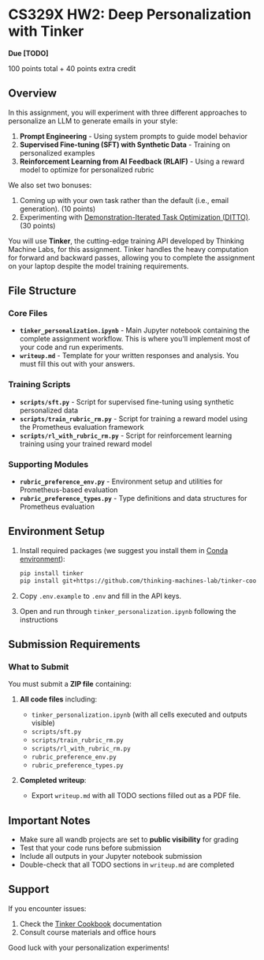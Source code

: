 # CS329X HW2: Deep Personalization with Tinker

**Due [TODO]**

100 points total + 40 points extra credit

## Overview

In this assignment, you will experiment with three different approaches to personalize an LLM to generate emails in your style:
1. **Prompt Engineering** - Using system prompts to guide model behavior
2. **Supervised Fine-tuning (SFT) with Synthetic Data** - Training on personalized examples
3. **Reinforcement Learning from AI Feedback (RLAIF)** - Using a reward model to optimize for personalized rubric

We also set two bonuses:
1. Coming up with your own task rather than the default (i.e., email generation). (10 points)
2. Experimenting with [Demonstration-Iterated Task Optimization (DITTO)](https://arxiv.org/pdf/2406.00888). (30 points)

You will use **Tinker**, the cutting-edge training API developed by Thinking Machine Labs, for this assignment. Tinker handles the heavy computation for forward and backward passes, allowing you to complete the assignment on your laptop despite the model training requirements.


## File Structure

### Core Files

- **`tinker_personalization.ipynb`** - Main Jupyter notebook containing the complete assignment workflow. This is where you'll implement most of your code and run experiments.
- **`writeup.md`** - Template for your written responses and analysis. You must fill this out with your answers.

### Training Scripts

- **`scripts/sft.py`** - Script for supervised fine-tuning using synthetic personalized data
- **`scripts/train_rubric_rm.py`** - Script for training a reward model using the Prometheus evaluation framework
- **`scripts/rl_with_rubric_rm.py`** - Script for reinforcement learning training using your trained reward model

### Supporting Modules

- **`rubric_preference_env.py`** - Environment setup and utilities for Prometheus-based evaluation
- **`rubric_preference_types.py`** - Type definitions and data structures for Prometheus evaluation

## Environment Setup

1. Install required packages (we suggest you install them in [Conda environment](https://docs.conda.io/projects/conda/en/stable/user-guide/install/index.html)):
   ```bash
   pip install tinker
   pip install git+https://github.com/thinking-machines-lab/tinker-cookbook.git
   ```

2. Copy `.env.example` to `.env` and fill in the API keys.

3. Open and run through `tinker_personalization.ipynb` following the instructions

## Submission Requirements

### What to Submit

You must submit a **ZIP file** containing:

1. **All code files** including:
   - `tinker_personalization.ipynb` (with all cells executed and outputs visible)
   - `scripts/sft.py`
   - `scripts/train_rubric_rm.py` 
   - `scripts/rl_with_rubric_rm.py`
   - `rubric_preference_env.py`
   - `rubric_preference_types.py`

2. **Completed writeup**:
   - Export `writeup.md` with all TODO sections filled out as a PDF file. 

## Important Notes

- Make sure all wandb projects are set to **public visibility** for grading
- Test that your code runs before submission
- Include all outputs in your Jupyter notebook submission
- Double-check that all TODO sections in `writeup.md` are completed

## Support

If you encounter issues:
1. Check the [Tinker Cookbook](https://tinker-docs.thinkingmachines.ai/) documentation
2. Consult course materials and office hours

Good luck with your personalization experiments!
